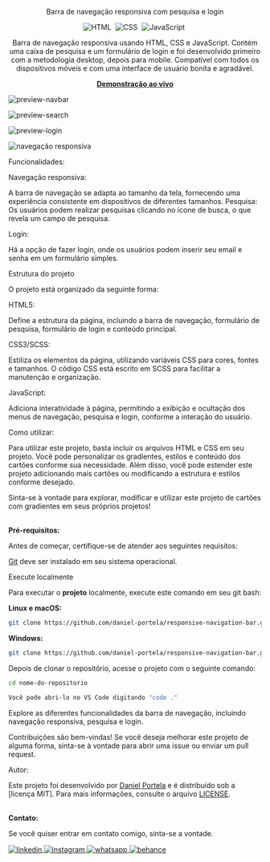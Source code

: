 <div align="center">

Barra de navegação responsiva com pesquisa e login

![HTML](https://img.shields.io/badge/-HTML-0D1117?style=for-the-badge&logo=html5&labelColor=0D1117)&nbsp;
![CSS](https://img.shields.io/badge/-CSS-0D1117?style=for-the-badge&logo=CSS3&logoColor=blue&labelColor=0D1117)&nbsp;
![JavaScript](https://img.shields.io/badge/-javascript-0D1117?style=for-the-badge&logo=javascript&logoColor=yellow&labelColor=0D1117)&nbsp;

<p>Barra de navegação responsiva usando HTML, CSS e JavaScript.
Contém uma caixa de pesquisa e um formulário de login e foi 
desenvolvido primeiro com a metodologia desktop, depois para mobile.
Compatível com todos os dispositivos móveis e com uma interface de usuário bonita e agradável.</p>

<a href="https://barradenavegacaoq.netlify.app/"><strong>Demonstração ao vivo</strong></a>
</div>

![preview-navbar](https://github.com/daniel-portela/responsive-navigation-bar/assets/110783805/618d31ba-bbe0-4789-977c-2e94bbbb9fde)

![preview-search](https://github.com/daniel-portela/responsive-navigation-bar/assets/110783805/427e6cb1-c760-4118-bbe9-05eb0fd47a89)

![preview-login](https://github.com/daniel-portela/responsive-navigation-bar/assets/110783805/8cb6521e-93bf-41c6-bce2-04d2aa4011e1)

![navegação responsiva](https://github.com/daniel-portela/responsive-navigation-bar/assets/110783805/db185689-1c7b-48f2-b3ed-e717b85d0d45)

Funcionalidades:

Navegação responsiva: 

A barra de navegação se adapta ao tamanho da tela, fornecendo uma experiência consistente em dispositivos de diferentes tamanhos.
Pesquisa: Os usuários podem realizar pesquisas clicando no ícone de busca, o que revela um campo de pesquisa.

Login: 

Há a opção de fazer login, onde os usuários podem inserir seu email e senha em um formulário simples.

Estrutura do projeto

O projeto está organizado da seguinte forma:

HTML5: 

Define a estrutura da página, incluindo a barra de navegação, formulário de pesquisa, formulário de login e conteúdo principal.

CSS3/SCSS: 

Estiliza os elementos da página, utilizando variáveis CSS para cores, fontes e tamanhos. O código CSS está escrito em SCSS para facilitar a manutenção e organização.

JavaScript: 

Adiciona interatividade à página, permitindo a exibição e ocultação dos menus de navegação, pesquisa e login, conforme a interação do usuário.

Como utilizar:

Para utilizar este projeto, basta incluir os arquivos HTML e CSS em seu projeto. Você pode personalizar os gradientes, estilos e conteúdo dos cartões conforme sua necessidade. Além disso, você pode estender este projeto adicionando mais cartões ou modificando a estrutura e estilos conforme desejado.

Sinta-se à vontade para explorar, modificar e utilizar este projeto de cartões com gradientes em seus próprios projetos!

<br><b>Pré-requisitos:</b>

<p>Antes de começar, certifique-se de atender aos seguintes requisitos:</p>

[Git](https://git-scm.com/downloads "Download Git") deve ser instalado em seu sistema operacional.

Execute localmente

Para executar o <b>projeto</b> localmente, execute este comando em seu git bash:

<b>Linux e macOS:</b>

```bash
git clone https://github.com/daniel-portela/responsive-navigation-bar.git
```

<b>Windows:</b>

```bash
git clone https://github.com/daniel-portela/responsive-navigation-bar.git
```
Depois de clonar o repositório, acesse o projeto com o seguinte comando:

```bash
cd nome-do-repositorio
```

```bash
Você pode abri-lo no VS Code digitando "code ."
```

Explore as diferentes funcionalidades da barra de navegação, incluindo navegação responsiva, pesquisa e login.


Contribuições são bem-vindas! Se você deseja melhorar este projeto de alguma forma, sinta-se à vontade para abrir uma issue ou enviar um pull request.

Autor:

Este projeto foi desenvolvido por <a href="https://github.com/daniel-portela/">Daniel Portela</a> e é distribuído sob a [licença MIT]. Para mais informações, consulte o arquivo [LICENSE](LICENSE).

<br><b>Contato:</b>

<p>Se você quiser entrar em contato comigo, sinta-se a vontade.</p> 

<a href="https://linkedin.com/in/danielengineer" target="_blank">
  <img align="center" src="https://img.shields.io/badge/ - LinkedIn-05122A?style=flat&logo=linkedin" alt="linkedin"/>
</a>
 <a href="https://instagram.com/danielengineer_" target="_blank">
 <img align="center" src="https://img.shields.io/badge/ - Instagram-05122A?style=flat&logo=instagram" alt="instagram"/>
</a>
 <a href="https://wa.me/77999109489" target="_blank">
 <img align="center" src="https://img.shields.io/badge/-Whatsapp-05122A?style=flat&logo=whatsapp" alt="whatsapp"/>
</a>
<a href="https://www.behance.net/danielengineer_" target="_blank">
 <img align="center" src="https://img.shields.io/badge/-behance-05122A?style=flat&logo=behance" alt="behance"/>
</a>
